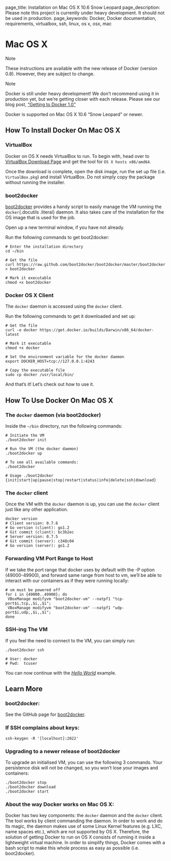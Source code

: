 page_title: Installation on Mac OS X 10.6 Snow Leopard
page_description: Please note this project is currently under heavy development. It should not be used in production.
page_keywords: Docker, Docker documentation, requirements, virtualbox, ssh, linux, os x, osx, mac

# Mac OS X

Note

These instructions are available with the new release of Docker (version
0.8). However, they are subject to change.

Note

Docker is still under heavy development! We don’t recommend using it in
production yet, but we’re getting closer with each release. Please see
our blog post, [“Getting to Docker
1.0”](http://blog.docker.io/2013/08/getting-to-docker-1-0/)

Docker is supported on Mac OS X 10.6 “Snow Leopard” or newer.

## How To Install Docker On Mac OS X

### VirtualBox

Docker on OS X needs VirtualBox to run. To begin with, head over to
[VirtualBox Download Page](https://www.virtualbox.org/wiki/Downloads)
and get the tool for `OS X hosts x86/amd64`.

Once the download is complete, open the disk image, run the set up file
(i.e. `VirtualBox.pkg`) and install VirtualBox. Do
not simply copy the package without running the installer.

### boot2docker

[boot2docker](https://github.com/boot2docker/boot2docker) provides a
handy script to easily manage the VM running the `docker`{.docutils
.literal} daemon. It also takes care of the installation for the OS
image that is used for the job.

Open up a new terminal window, if you have not already.

Run the following commands to get boot2docker:

    # Enter the installation directory
    cd ~/bin

    # Get the file
    curl https://raw.github.com/boot2docker/boot2docker/master/boot2docker > boot2docker

    # Mark it executable
    chmod +x boot2docker

### Docker OS X Client

The `docker` daemon is accessed using the
`docker` client.

Run the following commands to get it downloaded and set up:

    # Get the file
    curl -o docker https://get.docker.io/builds/Darwin/x86_64/docker-latest

    # Mark it executable
    chmod +x docker

    # Set the environment variable for the docker daemon
    export DOCKER_HOST=tcp://127.0.0.1:4243

    # Copy the executable file
    sudo cp docker /usr/local/bin/

And that’s it! Let’s check out how to use it.

## How To Use Docker On Mac OS X

### The `docker` daemon (via boot2docker)

Inside the `~/bin` directory, run the following
commands:

    # Initiate the VM
    ./boot2docker init

    # Run the VM (the docker daemon)
    ./boot2docker up

    # To see all available commands:
    ./boot2docker

    # Usage ./boot2docker {init|start|up|pause|stop|restart|status|info|delete|ssh|download}

### The `docker` client

Once the VM with the `docker` daemon is up, you can
use the `docker` client just like any other
application.

    docker version
    # Client version: 0.7.6
    # Go version (client): go1.2
    # Git commit (client): bc3b2ec
    # Server version: 0.7.5
    # Git commit (server): c348c04
    # Go version (server): go1.2

### Forwarding VM Port Range to Host

If we take the port range that docker uses by default with the -P option
(49000-49900), and forward same range from host to vm, we’ll be able to
interact with our containers as if they were running locally:

    # vm must be powered off
    for i in {49000..49900}; do
     VBoxManage modifyvm "boot2docker-vm" --natpf1 "tcp-port$i,tcp,,$i,,$i";
     VBoxManage modifyvm "boot2docker-vm" --natpf1 "udp-port$i,udp,,$i,,$i";
    done

### SSH-ing The VM

If you feel the need to connect to the VM, you can simply run:

    ./boot2docker ssh

    # User: docker
    # Pwd:  tcuser

You can now continue with the [*Hello
World*](../../examples/hello_world/#hello-world) example.

## Learn More

### boot2docker:

See the GitHub page for
[boot2docker](https://github.com/boot2docker/boot2docker).

### If SSH complains about keys:

    ssh-keygen -R '[localhost]:2022'

### Upgrading to a newer release of boot2docker

To upgrade an initialised VM, you can use the following 3 commands. Your
persistence disk will not be changed, so you won’t lose your images and
containers:

    ./boot2docker stop
    ./boot2docker download
    ./boot2docker start

### About the way Docker works on Mac OS X:

Docker has two key components: the `docker` daemon
and the `docker` client. The tool works by client
commanding the daemon. In order to work and do its magic, the daemon
makes use of some Linux Kernel features (e.g. LXC, name spaces etc.),
which are not supported by OS X. Therefore, the solution of getting
Docker to run on OS X consists of running it inside a lightweight
virtual machine. In order to simplify things, Docker comes with a bash
script to make this whole process as easy as possible (i.e.
boot2docker).
